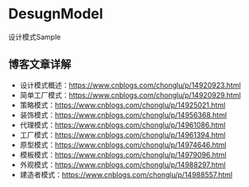 # DesugnModel
设计模式Sample



## 博客文章详解

- 设计模式概述：https://www.cnblogs.com/chonglu/p/14920923.html
- 简单工厂模式：https://www.cnblogs.com/chonglu/p/14920929.html
- 策略模式：https://www.cnblogs.com/chonglu/p/14925021.html
- 装饰模式：https://www.cnblogs.com/chonglu/p/14956368.html
- 代理模式：https://www.cnblogs.com/chonglu/p/14961086.html
- 工厂模式：https://www.cnblogs.com/chonglu/p/14961394.html
- 原型模式：https://www.cnblogs.com/chonglu/p/14974646.html
- 模板模式：https://www.cnblogs.com/chonglu/p/14979096.html
- 外观模式：https://www.cnblogs.com/chonglu/p/14988297.html
- 建造者模式：https://www.cnblogs.com/chonglu/p/14988557.html

